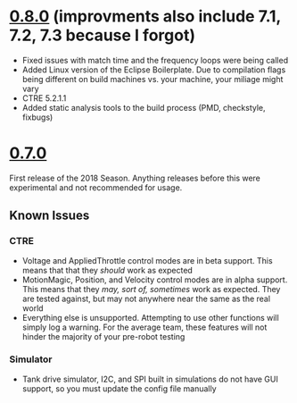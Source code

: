 
# [0.8.0](https://github.com/pjreiniger/SnobotSim/releases/tag/0.8.0) (improvments also include 7.1, 7.2, 7.3 because I forgot)
* Fixed issues with match time and the frequency loops were being called
* Added Linux version of the Eclipse Boilerplate.  Due to compilation flags being different on build machines vs. your machine, your miliage might vary
* CTRE 5.2.1.1
* Added static analysis tools to the build process (PMD, checkstyle, fixbugs)

# [0.7.0](https://github.com/pjreiniger/SnobotSim/releases/tag/0.7.0)
First release of the 2018 Season.  Anything releases before this were experimental and not recommended for usage.

## Known Issues
### CTRE
* Voltage and AppliedThrottle control modes are in beta support.  This means that that they *should* work as expected
* MotionMagic, Position, and Velocity control modes are in alpha support.  This means that they *may, sort of, sometimes* work as expected.  They are tested against, but may not anywhere near the same as the real world
* Everything else is unsupported.  Attempting to use other functions will simply log a warning.  For the average team, these features will not hinder the majority of your pre-robot testing

### Simulator
* Tank drive simulator, I2C, and SPI built in simulations do not have GUI support, so you must update the config file manually
